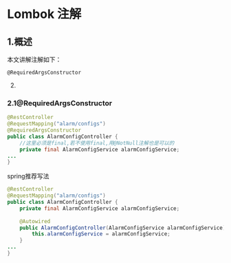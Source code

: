 # Lombok 注解

## 1.概述

本文讲解注解如下：

```
@RequiredArgsConstructor
```

2.

### 2.1@RequiredArgsConstructor

```java
@RestController
@RequestMapping("alarm/configs")
@RequiredArgsConstructor
public class AlarmConfigController {
    //这里必须是final,若不使用final,用@NotNull注解也是可以的
    private final AlarmConfigService alarmConfigService;
...
}
```

spring推荐写法

```java
@RestController
@RequestMapping("alarm/configs")
public class AlarmConfigController {
    private final AlarmConfigService alarmConfigService;
 
    @Autowired
    public AlarmConfigController(AlarmConfigService alarmConfigService) {
        this.alarmConfigService = alarmConfigService;
    }
...
}
```

